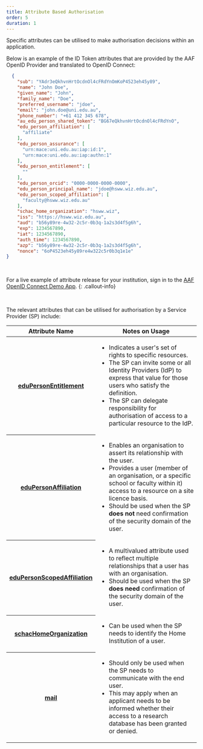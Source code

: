 ```yaml
---
title: Attribute Based Authorisation
order: 5
duration: 1
---
```


Specific attributes can be utilised to make authorisation decisions within an application.

Below is an example of the ID Token attributes that are provided by the AAF OpenID Provider and translated to OpenID Connect:
  
```json
  {
    "sub": "YAdr3eQkhvnHrtOcdnOl4cFRdYnOmKoP4523eh45y89",
    "name": "John Doe",
    "given_name": "John",
    "family_name": "Doe",
    "preferred_username": "jdoe",
    "email": "john.doe@uni.edu.au",
    "phone_number": "+61 412 345 678",
    "au_edu_person_shared_token": "BG67eQkhvnHrtOcdnOl4cFRdYnO",
    "edu_person_affiliation": [
      "affiliate"
    ],
    "edu_person_assurance": [
      "urn:mace:uni.edu.au:iap:id:1",
      "urn:mace:uni.edu.au:iap:authn:1"
    ],
    "edu_person_entitlement": [
      ""
    ],
    "edu_person_orcid": "0000-0000-0000-0000",
    "edu_person_principal_name": "jdoe@hsww.wiz.edu.au",
    "edu_person_scoped_affiliation": [
      "faculty@hsww.wiz.edu.au"
    ],
    "schac_home_organization": "hsww.wiz",
    "iss": "https://hsww.wiz.edu.au",
    "aud": "b56y89re-4w32-2c5r-0b3q-1a2s3d4f5g6h",
    "exp": 1234567890,
    "iat": 1234567890,
    "auth_time": 1234567890,
    "azp": "b56y89re-4w32-2c5r-0b3q-1a2s3d4f5g6h",
    "nonce": "6oP4523eh45y89re4w322c5r0b3q1e1e"
}
```

<br>

For a live example of attribute release for your institution, sign in to the [AAF OpenID Connect Demo App](https://oidc-demo.aaf.edu.au/).
{: .callout-info}

<br>

The relevant attributes that can be utilised for authorisation by a Service Provider (SP) include:

<table class="table table-striped">
  <thead>
    <tr>
      <th scope="col">Attribute Name</th>
      <th scope="col">Notes on Usage</th>
    </tr>
  </thead>
  <tbody>
    <tr>
      <th scope="row"><a href="https://validator.aaf.edu.au/documentation/attributes/oid:1.3.6.1.4.1.5923.1.1.1.7">eduPersonEntitlement</a></th>
      <td><ul><li>Indicates a user's set of rights to specific resources.</li><li>The SP can invite some or all Identity Providers (IdP) to express that value for those users who satisfy the definition.
</li><li>The SP can delegate responsibility for authorisation of access to a particular resource to the IdP.</li></ul></td>
    </tr>
    <tr>
      <th scope="row"><a href="https://validator.aaf.edu.au/documentation/attributes/oid:1.3.6.1.4.1.5923.1.1.1.1">eduPersonAffiliation</a></th>
      <td><ul><li>Enables an organisation to assert its relationship with the user.</li><li>Provides a user (member of an organisation, or a specific school or faculty within it) access to a resource on a site licence basis.
</li><li>Should be used when the SP <strong>does not</strong> need confirmation of the security domain of the user.</li></ul></td>
    </tr>
    <tr>
      <th scope="row"><a href="https://validator.aaf.edu.au/documentation/attributes/oid:1.3.6.1.4.1.5923.1.1.1.9">eduPersonScopedAffiliation</a></th>
      <td><ul><li>A multivalued attribute used to reflect multiple relationships that a user has with an organisation.</li>
<li>Should be used when the SP <strong>does need</strong> confirmation of the security domain of the user.</li></ul></td>
    </tr>
    <tr>
      <th scope="row"><a href="https://validator.aaf.edu.au/documentation/attributes/oid:1.3.6.1.4.1.25178.1.2.9">schacHomeOrganization</a></th>
      <td><ul><li>Can be used when the SP needs to identify the Home Institution of a user.</li></ul></td>
    </tr>
    <tr>
      <th scope="row"><a href="https://validator.aaf.edu.au/documentation/attributes/oid:0.9.2342.19200300.100.1.3">mail</a></th>
      <td><ul><li>Should only be used when the SP needs to communicate with the end user.</li>
<li>This may apply when an applicant needs to be informed whether their access to a research database has been granted or denied.</li></ul></td>
    </tr>
  </tbody>
</table>